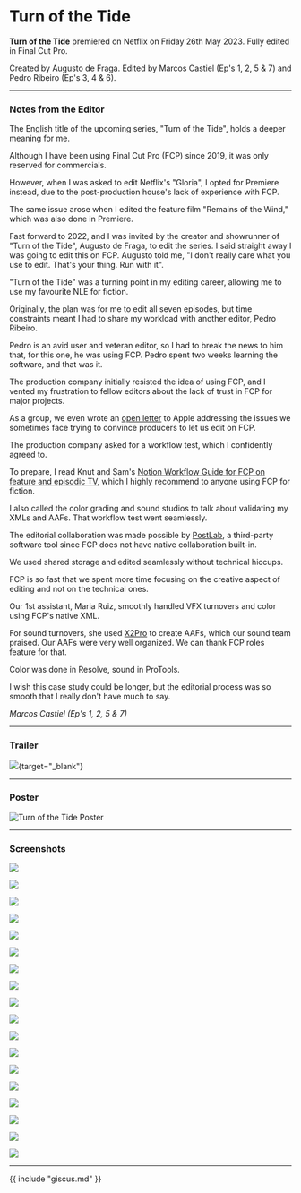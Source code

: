 # Turn of the Tide

**Turn of the Tide** premiered on Netflix on Friday 26th May 2023. Fully edited in Final Cut Pro.

Created by Augusto de Fraga. Edited by Marcos Castiel (Ep's 1, 2, 5 & 7) and Pedro Ribeiro (Ep's 3, 4 & 6).

---

### Notes from the Editor

The English title of the upcoming series, "Turn of the Tide", holds a deeper meaning for me.

Although I have been using Final Cut Pro (FCP) since 2019, it was only reserved for commercials.

However, when I was asked to edit Netflix's "Gloria", I opted for Premiere instead, due to the post-production house's lack of experience with FCP.

The same issue arose when I edited the feature film "Remains of the Wind," which was also done in Premiere.

Fast forward to 2022, and I was invited by the creator and showrunner of "Turn of the Tide", Augusto de Fraga, to edit the series. I said straight away I was going to edit this on FCP. Augusto told me, "I don't really care what you use to edit. That's your thing. Run with it".

"Turn of the Tide" was a turning point in my editing career, allowing me to use my favourite NLE for fiction.

Originally, the plan was for me to edit all seven episodes, but time constraints meant I had to share my workload with another editor, Pedro Ribeiro.

Pedro is an avid user and veteran editor, so I had to break the news to him that, for this one, he was using FCP. Pedro spent two weeks learning the software, and that was it.

The production company initially resisted the idea of using FCP, and I vented my frustration to fellow editors about the lack of trust in FCP for major projects.

As a group, we even wrote an [open letter](https://fcp.cafe/openletter/) to Apple addressing the issues we sometimes face trying to convince producers to let us edit on FCP.

The production company asked for a workflow test, which I confidently agreed to.

To prepare, I read Knut and Sam's [Notion Workflow Guide for FCP on feature and episodic TV](https://fcp.cafe/tipsandtricks/#final-cut-pro-workflow-for-feature-films), which I highly recommend to anyone using FCP for fiction.

I also called the color grading and sound studios to talk about validating my XMLs and AAFs. That workflow test went seamlessly.

The editorial collaboration was made possible by [PostLab](https://fcp.cafe/tools/#postlab), a third-party software tool since FCP does not have native collaboration built-in.

We used shared storage and edited seamlessly without technical hiccups.

FCP is so fast that we spent more time focusing on the creative aspect of editing and not on the technical ones.

Our 1st assistant, Maria Ruiz, smoothly handled VFX turnovers and color using FCP's native XML.

For sound turnovers, she used [X2Pro](https://fcp.cafe/tools/#x2pro) to create AAFs, which our sound team praised. Our AAFs were very well organized. We can thank FCP roles feature for that.

Color was done in Resolve, sound in ProTools.

I wish this case study could be longer, but the editorial process was so smooth that I really don't have much to say.

_Marcos Castiel (Ep's 1, 2, 5 & 7)_

---

### Trailer

[![](/static/turn-of-the-tide-youtube.jpg)](https://www.youtube.com/watch?v=_tHdyD9TGCA){target="_blank"}

---

### Poster

![Turn of the Tide Poster](../static/turn-of-the-tide-poster.jpg)

---

### Screenshots

![](../static/turn-of-the-tide-1.png)

![](../static/turn-of-the-tide-2.png)

![](../static/turn-of-the-tide-3.png)

![](../static/turn-of-the-tide-4.png)

![](../static/turn-of-the-tide-5.png)

![](../static/turn-of-the-tide-6.png)

![](../static/turn-of-the-tide-7.png)

![](../static/turn-of-the-tide-8.png)

![](../static/turn-of-the-tide-9.png)

![](../static/turn-of-the-tide-10.png)

![](../static/turn-of-the-tide-11.png)

![](../static/turn-of-the-tide-12.png)

![](../static/turn-of-the-tide-13.png)

![](../static/turn-of-the-tide-14.png)

![](../static/turn-of-the-tide-15.png)

![](../static/turn-of-the-tide-16.png)

![](../static/turn-of-the-tide-17.png)

![](../static/turn-of-the-tide-18.png)

---

{{ include "giscus.md" }}